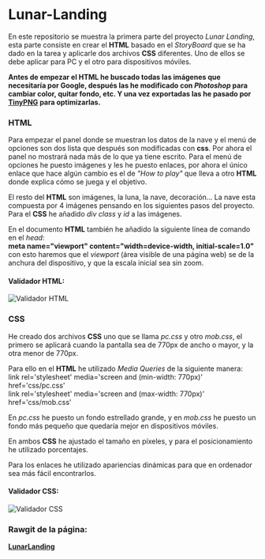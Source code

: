# Lunar-Landing

En este repositorio se muestra la primera parte del proyecto _Lunar Landing_, esta parte
consiste en crear el **HTML** basado en el _StoryBoard_ que se ha dado en la tarea y aplicarle
dos archivos **CSS** diferentes. Uno de ellos se debe aplicar para PC y el otro para dispositivos 
móviles.

**Antes de empezar el HTML he buscado todas las imágenes que necesitaría por Google, después
las he modificado con _Photoshop_ para cambiar color, quitar fondo, etc. Y una vez exportadas
las he pasado por [TinyPNG](https://tinypng.com/) para optimizarlas.**

### HTML

Para empezar el panel donde se muestran los datos de la nave y el menú de opciones son dos lista que
después son modificadas con **css**. Por ahora el panel no mostrará nada más de lo que ya tiene escrito. Para
el menú de opciones he puesto imágenes y les he puesto enlaces, por ahora el único enlace que hace algún
cambio es el de _"How to play"_ que lleva a otro **HTML** donde explica cómo se juega y el objetivo.

El resto del **HTML** son imágenes, la luna, la nave, decoración... La nave esta compuesta por 4 imágenes
pensando en los siguientes pasos del proyecto. Para el **CSS** he añadido _div class_ y _id_ a las imágenes.

En el documento **HTML** también he añadido la siguiente línea de comando en el _head_:  
**meta name="viewport" content="width=device-width, initial-scale=1.0"**  
con esto haremos que el _viewport_ (área visible de una página web) se de la anchura del dispositivo, y que
la escala inicial sea sin zoom.

#### Validador HTML:
![Validador HTML](https://github.com/NMari2/Lunar-Landing/blob/master/VHTML.png)

### CSS

He creado dos archivos **CSS** uno que se llama _pc.css_ y otro _mob.css_, el primero se aplicará cuando la
pantalla sea de 770px de ancho o mayor, y la otra menor de 770px.

Para ello en el **HTML** he utilizado _Media Queries_ de la siguiente manera:  
link rel='stylesheet' media='screen and (min-width: 770px)' href='css/pc.css'  
link rel='stylesheet' media='screen and (max-width: 770px)' href='css/mob.css'

En _pc.css_ he puesto un fondo estrellado grande, y en _mob.css_ he puesto un fondo más pequeño que quedaría mejor en
dispositivos móviles. 

En ambos **CSS** he ajustado el tamaño en píxeles, y para el posicionamiento he utilizado porcentajes.

Para los enlaces he utilizado apariencias dinámicas para que en ordenador sea más fácil encontrarlos.

#### Validador CSS:
![Validador CSS](https://github.com/NMari2/Lunar-Landing/blob/master/VCSS.png)

### Rawgit de la página:  
[**LunarLanding**](https://rawgit.com/NMari2/Lunar-Landing/master/index.html)
